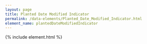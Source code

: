 ```yaml
---
layout: page
title: Planted Date Modified Indicator
permalink: /data-elements/Planted_Date_Modified_Indicator.html
element_name: plantedDateModifiedIndicator
---
```

{% include element.html %}